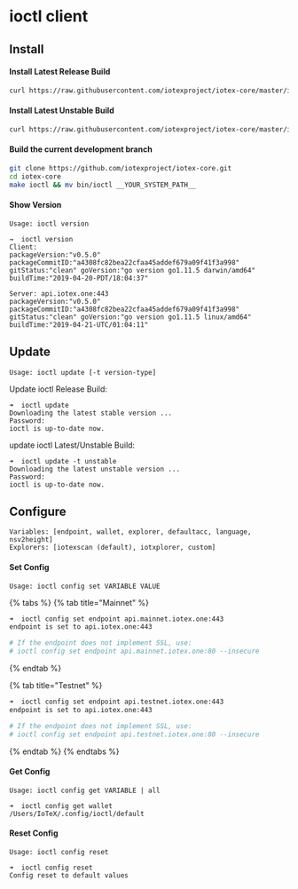 # ioctl client

## Install

#### Install Latest Release Build

```bash
curl https://raw.githubusercontent.com/iotexproject/iotex-core/master/install-cli.sh | sh
```

#### Install Latest Unstable Build

```bash
curl https://raw.githubusercontent.com/iotexproject/iotex-core/master/install-cli.sh | sh -s "unstable"
```

#### Build the current development branch

```sh
git clone https://github.com/iotexproject/iotex-core.git
cd iotex-core
make ioctl && mv bin/ioctl __YOUR_SYSTEM_PATH__
```

#### Show Version

`Usage: ioctl version`

```
→  ioctl version
Client:
packageVersion:"v0.5.0" packageCommitID:"a4308fc82bea22cfaa45addef679a09f41f3a998" gitStatus:"clean" goVersion:"go version go1.11.5 darwin/amd64" buildTime:"2019-04-20-PDT/18:04:37"

Server: api.iotex.one:443
packageVersion:"v0.5.0" packageCommitID:"a4308fc82bea22cfaa45addef679a09f41f3a998" gitStatus:"clean" goVersion:"go version go1.11.5 linux/amd64" buildTime:"2019-04-21-UTC/01:04:11"
```

## Update

`Usage: ioctl update [-t version-type]`

Update ioctl Release Build:

```
➜  ioctl update
Downloading the latest stable version ...
Password:
ioctl is up-to-date now.
```

update ioctl Latest/Unstable Build:

```
➜  ioctl update -t unstable
Downloading the latest unstable version ...
Password:
ioctl is up-to-date now.
```

## Configure&#x20;

`Variables: [endpoint, wallet, explorer, defaultacc, language, nsv2height]`\
`Explorers: [iotexscan (default), iotxplorer, custom]`

#### Set Config

`Usage: ioctl config set VARIABLE VALUE`

{% tabs %}
{% tab title="Mainnet" %}
```bash
➜  ioctl config set endpoint api.mainnet.iotex.one:443
endpoint is set to api.iotex.one:443

# If the endpoint does not implement SSL, use:
# ioctl config set endpoint api.mainnet.iotex.one:80 --insecure
```
{% endtab %}

{% tab title="Testnet" %}
```bash
➜  ioctl config set endpoint api.testnet.iotex.one:443
endpoint is set to api.iotex.one:443

# If the endpoint does not implement SSL, use:
# ioctl config set endpoint api.testnet.iotex.one:80 --insecure
```
{% endtab %}
{% endtabs %}

#### Get Config

`Usage: ioctl config get VARIABLE | all`

```
➜  ioctl config get wallet
/Users/IoTeX/.config/ioctl/default
```

#### Reset Config

`Usage: ioctl config reset`

```
➜  ioctl config reset
Config reset to default values
```
